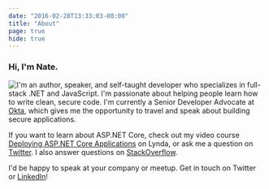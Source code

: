 ```yaml
---
date: "2016-02-28T13:33:03-08:00"
title: "About"
page: true
hide: true
---
```


### Hi, I'm Nate.

<img src="/img/headshot.jpg" class="headshot" style="float: left">

I'm an author, speaker, and self-taught developer who specializes in full-stack .NET and JavaScript. I'm passionate about helping people learn how to write clean, secure code. I'm currently a Senior Developer Advocate at [Okta](https://developer.okta.com), which gives me the opportunity to travel and speak about building secure applications.

If you want to learn about ASP.NET Core, check out my video course [Deploying ASP.NET Core Applications](https://www.lynda.com/ASP-NET-tutorials/Deploying-ASP-NET-Core-Applications/513606-2.html) on Lynda, or ask me a question on [Twitter](https://twitter.com/nbarbettini). I also answer questions on [StackOverflow](https://stackoverflow.com/users/3191599/nate-barbettini).

I'd be happy to speak at your company or meetup. Get in touch on Twitter or [LinkedIn](https://www.linkedin.com/in/nbarbettini/)!
